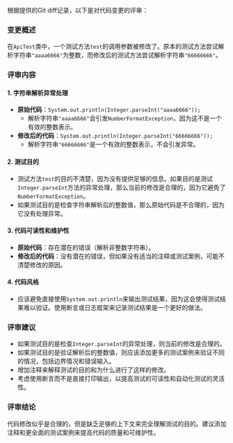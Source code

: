 根据提供的Git diff记录，以下是对代码变更的评审：

### 变更概述
在`ApiTest`类中，一个测试方法`test`的调用参数被修改了。原本的测试方法尝试解析字符串`"aaaa6666"`为整数，而修改后的测试方法尝试解析字符串`"66666666"`。

### 评审内容

#### 1. 字符串解析异常处理
- **原始代码**：`System.out.println(Integer.parseInt("aaaa6666"));`
  - 解析字符串`"aaaa6666"`会引发`NumberFormatException`，因为这不是一个有效的整数表示。
- **修改后的代码**：`System.out.println(Integer.parseInt("66666666"));`
  - 解析字符串`"66666666"`是一个有效的整数表示，不会引发异常。

#### 2. 测试目的
- 测试方法`test`的目的不清楚，因为没有提供足够的信息。如果目的是测试`Integer.parseInt`方法的异常处理，那么当前的修改是合理的，因为它避免了`NumberFormatException`。
- 如果测试目的是检查字符串解析后的整数值，那么原始代码是不合理的，因为它没有处理异常。

#### 3. 代码可读性和维护性
- **原始代码**：存在潜在的错误（解析非整数字符串）。
- **修改后的代码**：没有潜在的错误，但如果没有适当的注释或测试案例，可能不清楚修改的原因。

#### 4. 代码风格
- 应该避免直接使用`System.out.println`来输出测试结果，因为这会使得测试结果难以验证。使用断言或日志框架来记录测试结果是一个更好的做法。

### 评审建议
- 如果测试目的是检查`Integer.parseInt`的异常处理，则当前的修改是合理的。
- 如果测试目的是验证解析后的整数值，则应该添加更多的测试案例来验证不同的情况，包括边界情况和错误输入。
- 增加注释来解释测试的目的和为什么进行了这样的修改。
- 考虑使用断言而不是直接打印输出，以提高测试的可读性和自动化测试的灵活性。

### 评审结论
代码修改似乎是合理的，但是缺乏足够的上下文来完全理解测试的目的。建议添加注释和更全面的测试案例来提高代码的质量和可维护性。